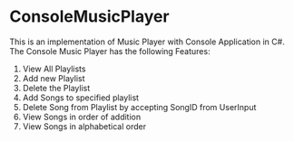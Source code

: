 # ConsoleMusicPlayer

This is an implementation of Music Player with Console Application in C#.
The Console Music Player has the following Features:
1. View All Playlists
2. Add new Playlist
3. Delete the Playlist
4. Add Songs to specified playlist
5. Delete Song from Playlist by accepting SongID from UserInput
6. View Songs in order of addition
7. View Songs in alphabetical order
